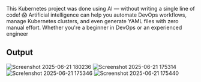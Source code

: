 This Kubernetes project was done using AI — without writing a single line of code! 😱 Artificial intelligence can help you automate DevOps workflows, manage Kubernetes clusters, and even generate YAML files with zero manual effort. Whether you're a beginner in DevOps or an experienced engineer
## Output
![Screenshot 2025-06-21 180236](https://github.com/user-attachments/assets/30cbbb0c-03cd-4f7e-a53b-5aedac25e467)
![Screenshot 2025-06-21 175314](https://github.com/user-attachments/assets/4693f9e7-bedd-4356-bc2e-5636cc5fa08a)
![Scre!enshot 2025-06-21 175346](https://github.com/user-attachments/assets/4f8c632b-0282-47f5-afd1-84806a5b8d65)
![Screenshot 2025-06-21 175440](https://github.com/user-attachments/assets/d30f23bf-9762-4ffa-ad83-a74f7420cb0a)
